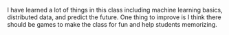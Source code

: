 I have learned a lot of things in this class including machine learning basics, distributed data, and predict the future. One thing to improve is I think there should be games to make the class for fun and help students memorizing.
